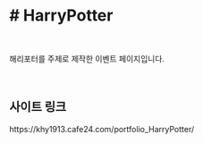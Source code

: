 <h1># HarryPotter</h1>

<br>

<p>해리포터를 주제로 제작한 이벤트 페이지입니다.</p>
<br>
<h2>사이트 링크</h2>
<p>https://khy1913.cafe24.com/portfolio_HarryPotter/</p>

